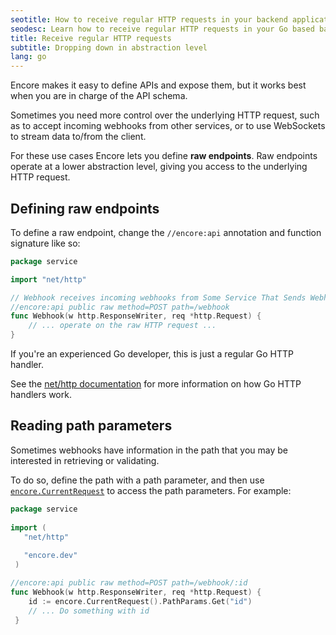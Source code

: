 ```yaml
---
seotitle: How to receive regular HTTP requests in your backend application
seodesc: Learn how to receive regular HTTP requests in your Go based backend application using Encore.
title: Receive regular HTTP requests
subtitle: Dropping down in abstraction level
lang: go
---
```


Encore makes it easy to define APIs and expose them, but it works best when you are in charge of the API schema.

Sometimes you need more control over the underlying HTTP request, such as to accept incoming webhooks from other
services, or to use WebSockets to stream data to/from the client.

For these use cases Encore lets you define **raw endpoints**. Raw endpoints operate at a lower abstraction level,
giving you access to the underlying HTTP request.

## Defining raw endpoints

To define a raw endpoint, change the `//encore:api` annotation and function signature like so:

```go
package service

import "net/http"

// Webhook receives incoming webhooks from Some Service That Sends Webhooks.
//encore:api public raw method=POST path=/webhook
func Webhook(w http.ResponseWriter, req *http.Request) {
    // ... operate on the raw HTTP request ...
}
```

If you're an experienced Go developer, this is just a regular Go HTTP handler.

See the <a href="https://pkg.go.dev/net/http#Handler" target="_blank" rel="nofollow">net/http documentation</a>
for more information on how Go HTTP handlers work.

## Reading path parameters

Sometimes webhooks have information in the path that you may be interested in retrieving or validating.

To do so, define the path with a path parameter, and then use [`encore.CurrentRequest`](https://pkg.go.dev/encore.dev#CurrentRequest)
to access the path parameters. For example:

```go
package service  
  
import (  
   "net/http"  
   
   "encore.dev"
 )

//encore:api public raw method=POST path=/webhook/:id
func Webhook(w http.ResponseWriter, req *http.Request) {  
    id := encore.CurrentRequest().PathParams.Get("id")
	// ... Do something with id
 }
```
